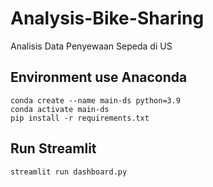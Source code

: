 # Analysis-Bike-Sharing
Analisis Data Penyewaan Sepeda di US


## Environment use Anaconda
```
conda create --name main-ds python=3.9
conda activate main-ds
pip install -r requirements.txt
```

## Run Streamlit
```
streamlit run dashboard.py
```

